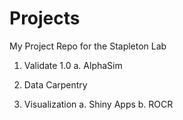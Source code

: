 # Projects
My Project Repo for the Stapleton Lab

1. Validate 1.0
	a. AlphaSim 
	
2. Data Carpentry

3. Visualization
	a. Shiny Apps
	b. ROCR 
	